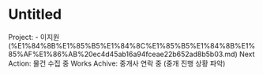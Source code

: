 # Untitled

Project: - 이지원 (%E1%84%8B%E1%85%B5%E1%84%8C%E1%85%B5%E1%84%8B%E1%85%AF%E1%86%AB%20ec4d45ab16a94fceae22b652ad8b5b03.md)
Next Action: 물건 수집 중
Works Achive: 중개사 연락 중 (중개 진행 상황 파악)